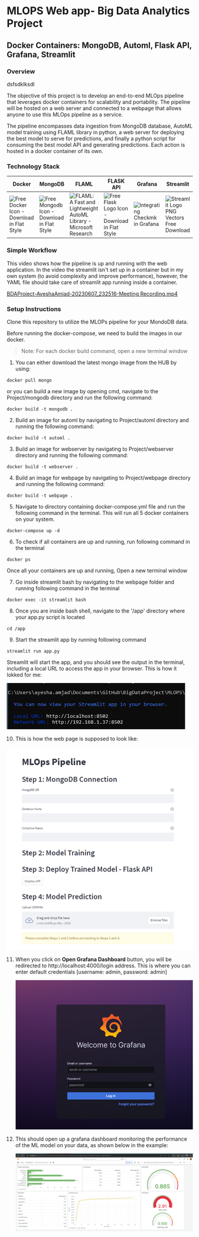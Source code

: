 # MLOPS Web app- Big Data Analytics Project

## Docker Containers: MongoDB, Automl, Flask API, Grafana, Streamlit

### Overview 
dsfsdklksdl

The objective of this project is to develop an end-to-end MLOps pipeline that leverages docker containers for scalability and portability.
The pipeline will be hosted on a web server and connected to a webpage that allows anyone to use this MLOps pipeline as a service.

The pipeline encompasses data ingestion from MongoDB database, AutoML model training using FLAML library in python, a web server for deploying the best model to serve for predictions, and finally a python script for consuming the best model API and generating predictions. Each action is hosted in a docker container of its own.

### Technology Stack

| Docker                                                       | MongoDB                                                      | FLAML                                                        | FLASK  API                                                   | Grafana                                                      | Streamlit                                                    |
| ------------------------------------------------------------ | ------------------------------------------------------------ | ------------------------------------------------------------ | ------------------------------------------------------------ | ------------------------------------------------------------ | ------------------------------------------------------------ |
| ![Free Docker Icon - Download in Flat Style](https://cdn.iconscout.com/icon/free/png-256/free-docker-226091.png) | ![Free Mongodb Icon - Download in Flat Style](https://cdn.iconscout.com/icon/free/png-256/free-mongodb-5-1175140.png) | ![FLAML: A Fast and Lightweight AutoML Library - Microsoft Research](https://www.microsoft.com/en-us/research/uploads/prod/2020/02/flaml.png) | ![Free Flask Logo Icon - Download in Flat Style](https://cdn.iconscout.com/icon/free/png-256/free-flask-51-285137.png?f=webp) | ![Integrating Checkmk in Grafana](https://docs.checkmk.com/latest/images/grafana_logo.png) | ![Streamlit Logo PNG Vectors Free Download](https://seeklogo.com/images/S/streamlit-logo-B405F7E2FC-seeklogo.com.png) |

### Simple Workflow

This video shows how the pipeline is up and running with the web application. In the video the streamlit isn't set up in a container but in my own system (to avoid complexity and improve performance), however, the YAML file should take care of streamlit app running inside a container. 

[BDAProject-AyeshaAmjad-20230607_232516-Meeting Recording.mp4](https://asterasoftware-my.sharepoint.com/:v:/g/personal/ayesha_amjad_astera_com/EbKdXE6xFohAlSwEc8Ag77wBH-WcLZa45WMPCU3dTOFyfw?e=BfbZRP)

### Setup Instructions

Clone this repository to utilize the MLOPs pipeline for your MondoDB data. 

Before running the docker-compose, we need to build the images in our docker. 

> Note: For each docker build command, open a new terminal window

1. You can either download the latest mongo image from the HUB by using:

```
docker pull mongo
```

or you can build a new image by opening cmd, navigate to the Project/mongodb directory and run the following command:

```
docker build -t mongodb .
```

2. Build an image for automl by navigating to Project/automl directory and running the following command:

```
docker build -t automl .
```

3. Build an image for webserver by navigating to Project/webserver directory and running the following command:

```
docker build -t webserver .
```

4. Build an image for webpage by navigating to Project/webpage directory and running the following command:

```
docker build -t webpage .
```

5. Navigate to directory containing docker-compose.yml file and run the following command in the terminal. This will run all 5 docker containers on your system. 

```
docker-compose up -d
```

6. To check if all containers are up and running, run following command in the terminal

```
docker ps
```



Once all your containers are up and running, Open a new terminal window 

7. Go inside streamlit bash by navigating to the webpage folder and running following command in the terminal

```
docker exec -it streamlit bash
```

8. Once you are inside bash shell, navigate to the '/app' directory where your app.py script is located

```
cd /app
```

9. Start the streamlit app by running following command 

```
streamlit run app.py
```

Streamlit will start the app, and you should see the output in the terminal, including a local URL to access the app in your browser. This is how it lokked for me:

![image-20230605013744047](README.assets/image-20230605013744047.png)

10. This is how the web page is supposed to look like:

![image-20230608005325386](README.assets/image-20230608005325386.png)







11. When you click on **Open Grafana Dashboard** button, you will be redirected to http://localhost:4000/login address. 
    This is where you can enter default credentials [username: admin, password: admin]

    ![image-20230608004750138](README.assets/image-20230608004750138.png)

    

12. This should open up a grafana dashboard monitoring the performance of the ML model on your data, as shown below in the example:

    ![image-20230608005048801](README.assets/image-20230608005048801.png)

